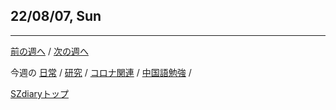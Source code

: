 ## 22/08/07, Sun


***

[前の週へ](2207-5.md) /
[次の週へ](2208-2.md)

今週の
[日常](../diary/2208-1.md) /
[研究](../research/2208-1.md) /
[コロナ関連](../covid19/2208-1.md) / 
[中国語勉強](../chinese/2208-1.md) / 

[SZdiaryトップ](../../README.md)
